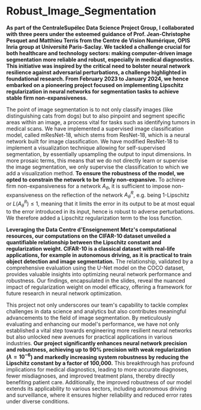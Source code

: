 # Robust_Image_Segmentation

**As part of the CentraleSupélec Data Science Project Group, I collaborated with three peers under the esteemed guidance of Prof. Jean-Christophe Pesquet and Matthieu Terris from the Centre de Vision Numérique, OPIS Inria group at Université Paris-Saclay. We tackled a challenge crucial for both healthcare and technology sectors: making computer-driven image segmentation more reliable and robust, especially in medical diagnostics. This initiative was inspired by the critical need to bolster neural network resilience against adversarial perturbations, a challenge highlighted in foundational research. From February 2023 to January 2024, we hence embarked on a pioneering project focused on implementing Lipschitz regularization in neural networks for segmentation tasks to achieve stable firm non-expansiveness.**

The point of image segmentation is to not only classify images (like distinguishing cats from dogs) but to also pinpoint and segment specific areas within an image, a process vital for tasks such as identifying tumors in medical scans. We have implemented a supervised image classification model, called mResNet-18, which stems from ResNet-18, which is a neural network built for image classification. We have modified ResNet-18 to implement a visualization technique allowing for self-supervised segmentation, by essentially upsampling the output to input dimensions. In more prosaic terms, this means that we do not directly learn or supervise the image segmentation, we only supervise the classification to which we add a visualization method. **To ensure the robustness of the model, we opted to constrain the network to be firmly non-expansive.** To achieve firm non-expansiveness for a network $A_\theta$, it is sufficient to impose non-expansiveness on the reflection of the network $A_\theta^R$, e.g. being $1$-Lipschitz or $L(A_\theta^R)\leqslant 1$, meaning that it limits the error in its output to be at most equal to the error introduced in its input, hence is robust to adverse perturbations. We therefore added a Lipschitz regularization term to the loss function.

**Leveraging the Data Centre d'Enseignement Metz's computational resources, our computations on the CIFAR-10 dataset unveiled a quantifiable relationship between the Lipschitz constant and regularization weight. CIFAR-10 is a classical dataset with real-life applications, for example in autonomous driving, as it is practical to train object detection and image segmentation.** The relationship, validated by a comprehensive evaluation using the U-Net model on the COCO dataset, provides valuable insights into optimizing neural network performance and robustness. Our findings, encapsulated in the slides, reveal the nuanced impact of regularization weight on model efficacy, offering a framework for future research in neural network optimization.
 
This project not only underscores our team's capability to tackle complex challenges in data science and analytics but also contributes meaningful advancements to the field of image segmentation. By meticulously evaluating and enhancing our model's performance, we have not only established a vital step towards engineering more resilient neural networks but also unlocked new avenues for practical applications in various industries. **Our project significantly enhances neural network precision and robustness, achieving up to 90\% precision with weak regularization ($\lambda = 10^{-6}$) and markedly increasing system robustness by reducing the Lipschitz constant by a factor of 100,000.** This breakthrough has profound implications for medical diagnostics, leading to more accurate diagnoses, fewer misdiagnoses, and improved treatment plans, thereby directly benefiting patient care. Additionally, the improved robustness of our model extends its applicability to various sectors, including autonomous driving and surveillance, where it ensures higher reliability and reduced error rates under diverse conditions.

